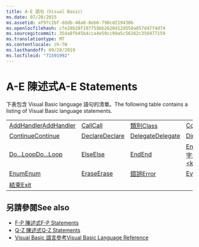 ```yaml
---
title: A-E 語句（Visual Basic）
ms.date: 07/20/2015
ms.assetid: af97c2bf-dddb-48a8-8eb6-798cd219430b
ms.openlocfilehash: cfe28b28f197759bb2620d12d550a057d47f4d74
ms.sourcegitcommit: 35da8fb45b4cca4e59cc99a5c56262c356977159
ms.translationtype: MT
ms.contentlocale: zh-TW
ms.lasthandoff: 09/28/2019
ms.locfileid: "71591992"
---
```

# <a name="a-e-statements"></a><span data-ttu-id="4da9f-102">A-E 陳述式</span><span class="sxs-lookup"><span data-stu-id="4da9f-102">A-E Statements</span></span>
<span data-ttu-id="4da9f-103">下表包含 Visual Basic language 語句的清單。</span><span class="sxs-lookup"><span data-stu-id="4da9f-103">The following table contains a listing of Visual Basic language statements.</span></span>  
  
|||||  
|---|---|---|---|  
|[<span data-ttu-id="4da9f-104">AddHandler</span><span class="sxs-lookup"><span data-stu-id="4da9f-104">AddHandler</span></span>](addhandler-statement.md)|[<span data-ttu-id="4da9f-105">Call</span><span class="sxs-lookup"><span data-stu-id="4da9f-105">Call</span></span>](call-statement.md)|[<span data-ttu-id="4da9f-106">類別</span><span class="sxs-lookup"><span data-stu-id="4da9f-106">Class</span></span>](class-statement.md)|[<span data-ttu-id="4da9f-107">Const</span><span class="sxs-lookup"><span data-stu-id="4da9f-107">Const</span></span>](const-statement.md)|  
|[<span data-ttu-id="4da9f-108">Continue</span><span class="sxs-lookup"><span data-stu-id="4da9f-108">Continue</span></span>](continue-statement.md)|[<span data-ttu-id="4da9f-109">Declare</span><span class="sxs-lookup"><span data-stu-id="4da9f-109">Declare</span></span>](declare-statement.md)|[<span data-ttu-id="4da9f-110">Delegate</span><span class="sxs-lookup"><span data-stu-id="4da9f-110">Delegate</span></span>](delegate-statement.md)|[<span data-ttu-id="4da9f-111">Dim</span><span class="sxs-lookup"><span data-stu-id="4da9f-111">Dim</span></span>](dim-statement.md)|  
|[<span data-ttu-id="4da9f-112">Do...Loop</span><span class="sxs-lookup"><span data-stu-id="4da9f-112">Do...Loop</span></span>](do-loop-statement.md)|[<span data-ttu-id="4da9f-113">Else</span><span class="sxs-lookup"><span data-stu-id="4da9f-113">Else</span></span>](else-statement.md)|[<span data-ttu-id="4da9f-114">End</span><span class="sxs-lookup"><span data-stu-id="4da9f-114">End</span></span>](end-statement.md)|[<span data-ttu-id="4da9f-115">End \<關鍵字></span><span class="sxs-lookup"><span data-stu-id="4da9f-115">End \<keyword></span></span>](end-keyword-statement.md)|  
|[<span data-ttu-id="4da9f-116">Enum</span><span class="sxs-lookup"><span data-stu-id="4da9f-116">Enum</span></span>](enum-statement.md)|[<span data-ttu-id="4da9f-117">Erase</span><span class="sxs-lookup"><span data-stu-id="4da9f-117">Erase</span></span>](erase-statement.md)|[<span data-ttu-id="4da9f-118">錯誤</span><span class="sxs-lookup"><span data-stu-id="4da9f-118">Error</span></span>](error-statement.md)|[<span data-ttu-id="4da9f-119">Event</span><span class="sxs-lookup"><span data-stu-id="4da9f-119">Event</span></span>](event-statement.md)|  
|[<span data-ttu-id="4da9f-120">結束</span><span class="sxs-lookup"><span data-stu-id="4da9f-120">Exit</span></span>](exit-statement.md)||||  
  
## <a name="see-also"></a><span data-ttu-id="4da9f-121">另請參閱</span><span class="sxs-lookup"><span data-stu-id="4da9f-121">See also</span></span>

- [<span data-ttu-id="4da9f-122">F-P 陳述式</span><span class="sxs-lookup"><span data-stu-id="4da9f-122">F-P Statements</span></span>](f-p-statements.md)
- [<span data-ttu-id="4da9f-123">Q-Z 陳述式</span><span class="sxs-lookup"><span data-stu-id="4da9f-123">Q-Z Statements</span></span>](q-z-statements.md)
- [<span data-ttu-id="4da9f-124">Visual Basic 語言參考</span><span class="sxs-lookup"><span data-stu-id="4da9f-124">Visual Basic Language Reference</span></span>](../index.md)
